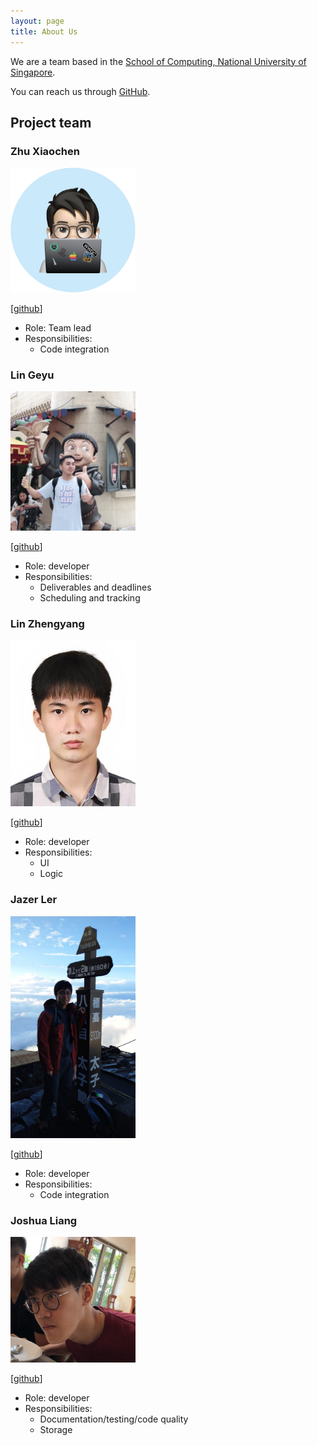 ```yaml
---
layout: page
title: About Us
---
```


We are a team based in the [School of Computing, National University of Singapore](http://www.comp.nus.edu.sg).

You can reach us through [GitHub](https://github.com/AY2021S1-CS2103T-W17-4).

## Project team

### Zhu Xiaochen

<img src="images/zhxchd.png" width="200px">

[//]: #[[homepage](https://github.com/zhxchd)]

[[github](https://github.com/zhXchD)]

[//]: #[[portfolio](team/johndoe.md)]

* Role: Team lead
* Responsibilities:
    * Code integration

### Lin Geyu

<img src="images/lingy12.png" width="200px">

[[github](https://github.com/Lingy12)]

* Role: developer
* Responsibilities:
    * Deliverables and deadlines
    * Scheduling and tracking

### Lin Zhengyang

<img src="images/nauw1010.png" width="200px">

[[github](https://github.com/Nauw1010)]

* Role: developer
* Responsibilities:
    * UI
    * Logic

### Jazer Ler

<img src="images/jazerler.png" width="200px">

[[github](https://github.com/jazerler)]

* Role: developer
* Responsibilities:
    * Code integration

### Joshua Liang

<img src="images/joshualiangxy.png" width="200px">

[[github](https://github.com/joshualiangxy)]

* Role: developer
* Responsibilities:
    * Documentation/testing/code quality
    * Storage
